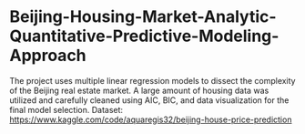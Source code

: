 # Beijing-Housing-Market-Analytic-Quantitative-Predictive-Modeling-Approach
The project uses multiple linear regression models to dissect the complexity of the Beijing real estate market. A large amount of housing data was utilized and carefully cleaned using AIC, BIC, and data visualization for the final model selection. Dataset: https://www.kaggle.com/code/aquaregis32/beijing-house-price-prediction
